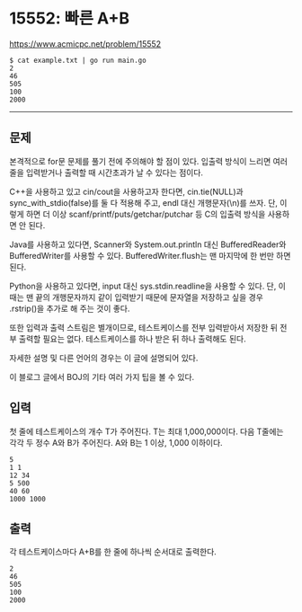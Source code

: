 # 15552: 빠른 A+B

https://www.acmicpc.net/problem/15552

```
$ cat example.txt | go run main.go
2
46
505
100
2000
```

---

## 문제

본격적으로 for문 문제를 풀기 전에 주의해야 할 점이 있다. 입출력 방식이 느리면
여러 줄을 입력받거나 출력할 때 시간초과가 날 수 있다는 점이다.

C++을 사용하고 있고 cin/cout을 사용하고자 한다면, cin.tie(NULL)과
sync_with_stdio(false)를 둘 다 적용해 주고, endl 대신 개행문자(\n)를 쓰자. 단,
이렇게 하면 더 이상 scanf/printf/puts/getchar/putchar 등 C의 입출력 방식을
사용하면 안 된다.

Java를 사용하고 있다면, Scanner와 System.out.println 대신 BufferedReader와
BufferedWriter를 사용할 수 있다. BufferedWriter.flush는 맨 마지막에 한 번만
하면 된다.

Python을 사용하고 있다면, input 대신 sys.stdin.readline을 사용할 수 있다. 단,
이때는 맨 끝의 개행문자까지 같이 입력받기 때문에 문자열을 저장하고 싶을 경우
.rstrip()을 추가로 해 주는 것이 좋다.

또한 입력과 출력 스트림은 별개이므로, 테스트케이스를 전부 입력받아서 저장한 뒤
전부 출력할 필요는 없다. 테스트케이스를 하나 받은 뒤 하나 출력해도 된다.

자세한 설명 및 다른 언어의 경우는 이 글에 설명되어 있다.

이 블로그 글에서 BOJ의 기타 여러 가지 팁을 볼 수 있다.

## 입력

첫 줄에 테스트케이스의 개수 T가 주어진다. T는 최대 1,000,000이다. 다음 T줄에는
각각 두 정수 A와 B가 주어진다. A와 B는 1 이상, 1,000 이하이다.

```
5
1 1
12 34
5 500
40 60
1000 1000
```

## 출력

각 테스트케이스마다 A+B를 한 줄에 하나씩 순서대로 출력한다.

```
2
46
505
100
2000
```
